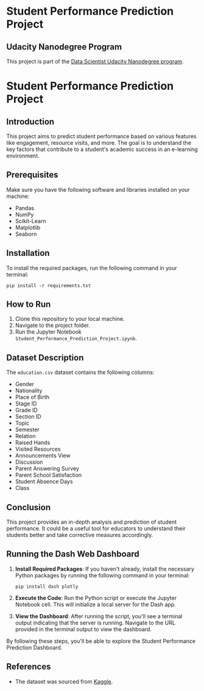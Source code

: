 # Student Performance Prediction Project
## Udacity Nanodegree Program
This project is part of the [Data Scientist Udacity Nanodegree program](https://www.udacity.com/course/data-scientist-nanodegree--nd025).

# Student Performance Prediction Project

## Introduction
This project aims to predict student performance based on various features like engagement, resource visits, and more. The goal is to understand the key factors that contribute to a student's academic success in an e-learning environment.

## Prerequisites
Make sure you have the following software and libraries installed on your machine:
- Pandas
- NumPy
- Scikit-Learn
- Matplotlib
- Seaborn

## Installation
To install the required packages, run the following command in your terminal:
```
pip install -r requirements.txt
```

## How to Run
1. Clone this repository to your local machine.
2. Navigate to the project folder.
3. Run the Jupyter Notebook `Student_Performance_Prediction_Project.ipynb`.

## Dataset Description
The `education.csv` dataset contains the following columns:
- Gender
- Nationality
- Place of Birth
- Stage ID
- Grade ID
- Section ID
- Topic
- Semester
- Relation
- Raised Hands
- Visited Resources
- Announcements View
- Discussion
- Parent Answering Survey
- Parent School Satisfaction
- Student Absence Days
- Class

## Conclusion
This project provides an in-depth analysis and prediction of student performance. It could be a useful tool for educators to understand their students better and take corrective measures accordingly.

## Running the Dash Web Dashboard

1. **Install Required Packages**: If you haven't already, install the necessary Python packages by running the following command in your terminal:
    ```
    pip install dash plotly
    ```
2. **Execute the Code**: Run the Python script or execute the Jupyter Notebook cell. This will initialize a local server for the Dash app.

3. **View the Dashboard**: After running the script, you'll see a terminal output indicating that the server is running. Navigate to the URL provided in the terminal output to view the dashboard.

By following these steps, you'll be able to explore the Student Performance Prediction Dashboard.

## References
- The dataset was sourced from [Kaggle](https://www.kaggle.com/aljarah/xAPI-Edu-Data).
